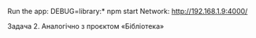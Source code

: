 Run the app: DEBUG=library:* npm start
Network: http://192.168.1.9:4000/

Задача 2. Аналогічно з проєктом «Бібліотека»